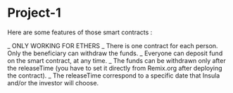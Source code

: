 # Project-1
Here are some features of those smart contracts : 

_ ONLY WORKING FOR ETHERS 
_ There is one contract for each person. Only the beneficiary can withdraw the funds. 
_ Everyone can deposit fund on the smart contract, at any time. 
_ The funds can be withdrawn only after the releaseTime (you have to set it directly from Remix.org after deploying the contract). 
_ The releaseTime correspond to a specific date that Insula and/or the investor will choose.
